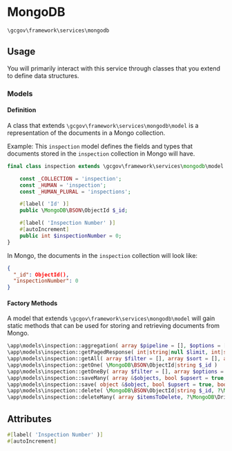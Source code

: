 # MongoDB

`\gcgov\framework\services\mongodb`

## Usage

You will primarily interact with this service through classes that you extend to define data structures.

### Models

#### Definition
A class that extends `\gcgov\framework\services\mongodb\model` is a representation of the documents in a Mongo
collection. 

Example: This `inspection` model defines the fields and types that documents stored in the `inspection` collection in 
Mongo will have.

```php 
final class inspection extends \gcgov\framework\services\mongodb\model {

	const _COLLECTION = 'inspection';
	const _HUMAN = 'inspection';
	const _HUMAN_PLURAL = 'inspections';

	#[label( 'Id' )]
	public \MongoDB\BSON\ObjectId $_id;

	#[label( 'Inspection Number' )]
	#[autoIncrement]
	public int $inspectionNumber = 0;
}
```
In Mongo, the documents in the `inspection` collection will look like:
```json
{
  "_id": ObjectId(),
  "inspectionNumber": 0
}
```

#### Factory Methods
A model that extends `\gcgov\framework\services\mongodb\model` will gain static methods that can be used for storing and retrieving documents from Mongo.
```php
\app\models\inspection::aggregation( array $pipeline = [], $options = [] )
\app\models\inspection::getPagedResponse( int|string|null $limit, int|string|null $page, array $filter = [], array $options = [] )
\app\models\inspection::getAll( array $filter = [], array $sort = [], array $options = [] )
\app\models\inspection::getOne( \MongoDB\BSON\ObjectId|string $_id )
\app\models\inspection::getOneBy( array $filter = [], array $options = [] )
\app\models\inspection::saveMany( array &$objects, bool $upsert = true, bool $callBeforeAfterHooks = true, ?\MongoDB\Driver\Session $mongoDbSession = null )
\app\models\inspection::save( object &$object, bool $upsert = true, bool $callBeforeAfterHooks = true, ?\MongoDB\Driver\Session $mongoDbSession = null )
\app\models\inspection::delete( \MongoDB\BSON\ObjectId|string $_id, ?\MongoDB\Driver\Session $mongoDbSession = null )
\app\models\inspection::deleteMany( array $itemsToDelete, ?\MongoDB\Driver\Session $mongoDbSession = null )
```

## Attributes
```php 
#[label( 'Inspection Number' )]
#[autoIncrement]
```
